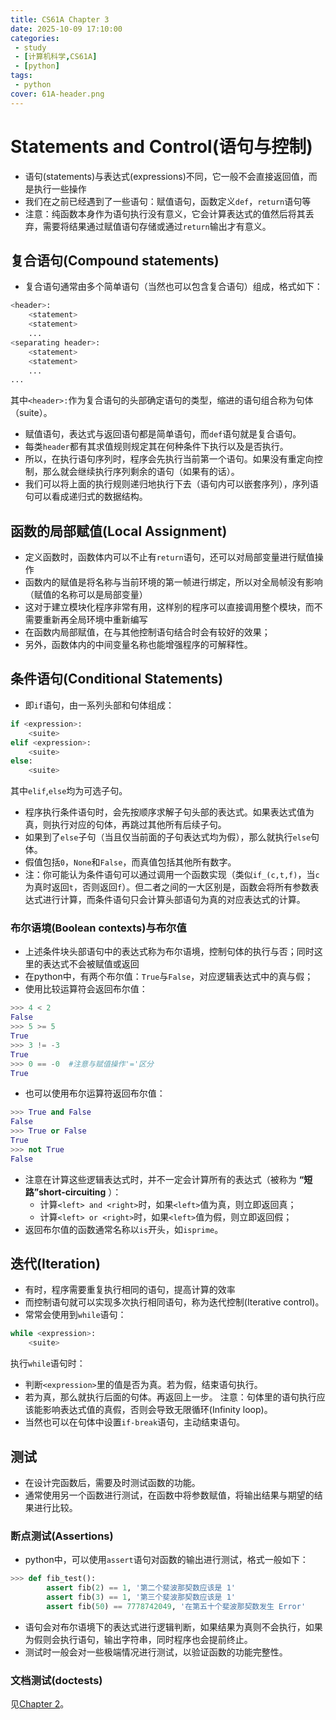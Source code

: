 ```yaml
---
title: CS61A Chapter 3
date: 2025-10-09 17:10:00
categories:
 - study
 - [计算机科学,CS61A]
 - [python] 
tags: 
 - python
cover: 61A-header.png
---
```

# Statements and Control(语句与控制)
+ 语句(statements)与表达式(expressions)不同，它一般不会直接返回值，而是执行一些操作
+ 我们在之前已经遇到了一些语句：赋值语句，函数定义`def`，`return`语句等
+ 注意：纯函数本身作为语句执行没有意义，它会计算表达式的值然后将其丢弃，需要将结果通过赋值语句存储或通过`return`输出才有意义。
## 复合语句(Compound statements)
+ 复合语句通常由多个简单语句（当然也可以包含复合语句）组成，格式如下：
```python
<header>:
    <statement>
    <statement>
    ...
<separating header>:
    <statement>
    <statement>
    ...
...
```
其中`<header>:`作为复合语句的头部确定语句的类型，缩进的语句组合称为句体（suite）。
+ 赋值语句，表达式与返回语句都是简单语句，而`def`语句就是复合语句。
+ 每类`header`都有其求值规则规定其在何种条件下执行以及是否执行。
+ 所以，在执行语句序列时，程序会先执行当前第一个语句。如果没有重定向控制，那么就会继续执行序列剩余的语句（如果有的话）。
+ 我们可以将上面的执行规则递归地执行下去（语句内可以嵌套序列），序列语句可以看成递归式的数据结构。
## 函数的局部赋值(Local Assignment)
+ 定义函数时，函数体内可以不止有`return`语句，还可以对局部变量进行赋值操作
+ 函数内的赋值是将名称与当前环境的第一帧进行绑定，所以对全局帧没有影响（赋值的名称可以是局部变量）
+ 这对于建立模块化程序非常有用，这样别的程序可以直接调用整个模块，而不需要重新再全局环境中重新编写
+ 在函数内局部赋值，在与其他控制语句结合时会有较好的效果；
+ 另外，函数体内的中间变量名称也能增强程序的可解释性。
## 条件语句(Conditional Statements)
+ 即`if`语句，由一系列头部和句体组成：
```python
if <expression>:
    <suite>
elif <expression>:
    <suite>
else:
    <suite>
```
其中`elif`,`else`均为可选子句。
+ 程序执行条件语句时，会先按顺序求解子句头部的表达式。如果表达式值为真，则执行对应的句体，再跳过其他所有后续子句。
+ 如果到了`else`子句（当且仅当前面的子句表达式均为假），那么就执行`else`句体。
+ 假值包括`0`，`None`和`False`，而真值包括其他所有数字。
+ 注：你可能认为条件语句可以通过调用一个函数实现（类似`if_(c,t,f)`，当`c`为真时返回`t`，否则返回`f`）。但二者之间的一大区别是，函数会将所有参数表达式进行计算，而条件语句只会计算头部语句为真的对应表达式的计算。
### 布尔语境(Boolean contexts)与布尔值
+ 上述条件块头部语句中的表达式称为布尔语境，控制句体的执行与否；同时这里的表达式不会被赋值或返回
+ 在python中，有两个布尔值：`True`与`False`，对应逻辑表达式中的真与假；
+ 使用比较运算符会返回布尔值：
```python
>>> 4 < 2
False
>>> 5 >= 5
True
>>> 3 != -3
True
>>> 0 == -0  #注意与赋值操作'='区分
True
```
+ 也可以使用布尔运算符返回布尔值：
```python
>>> True and False
False
>>> True or False
True
>>> not True
False
```
+ 注意在计算这些逻辑表达式时，并不一定会计算所有的表达式（被称为 **“短路”short-circuiting** ）：
  + 计算`<left> and <right>`时，如果`<left>`值为真，则立即返回真；
  + 计算`<left> or <right>`时，如果`<left>`值为假，则立即返回假；
+ 返回布尔值的函数通常名称以`is`开头，如`isprime`。
## 迭代(Iteration)
+ 有时，程序需要重复执行相同的语句，提高计算的效率
+ 而控制语句就可以实现多次执行相同语句，称为迭代控制(Iterative control)。
+ 常常会使用到`while`语句：
```python
while <expression>:
    <suite>
```
执行`while`语句时：
+ 判断`<expression>`里的值是否为真。若为假，结束语句执行。
+ 若为真，那么就执行后面的句体。再返回上一步。
注意：句体里的语句执行应该能影响表达式值的真假，否则会导致无限循环(Infinity loop)。
+ 当然也可以在句体中设置`if-break`语句，主动结束语句。
## 测试
+ 在设计完函数后，需要及时测试函数的功能。
+ 通常使用另一个函数进行测试，在函数中将参数赋值，将输出结果与期望的结果进行比较。
### 断点测试(Assertions)
+ python中，可以使用`assert`语句对函数的输出进行测试，格式一般如下：
```python
>>> def fib_test():
        assert fib(2) == 1, '第二个斐波那契数应该是 1'
        assert fib(3) == 1, '第三个斐波那契数应该是 1'
        assert fib(50) == 7778742049, '在第五十个斐波那契数发生 Error'
```
+ 语句会对布尔语境下的表达式进行逻辑判断，如果结果为真则不会执行，如果为假则会执行语句，输出字符串，同时程序也会提前终止。
+ 测试时一般会对一些极端情况进行测试，以验证函数的功能完整性。
### 文档测试(doctests)
见[Chapter 2](/2025/10/07/computer-science/CS61A/CS61A-Chapter-2/#%E5%87%BD%E6%95%B0%E5%86%85%E7%BD%AE%E6%B5%8B%E8%AF%95%E7%94%A8%E4%BE%8Bdoctest)。